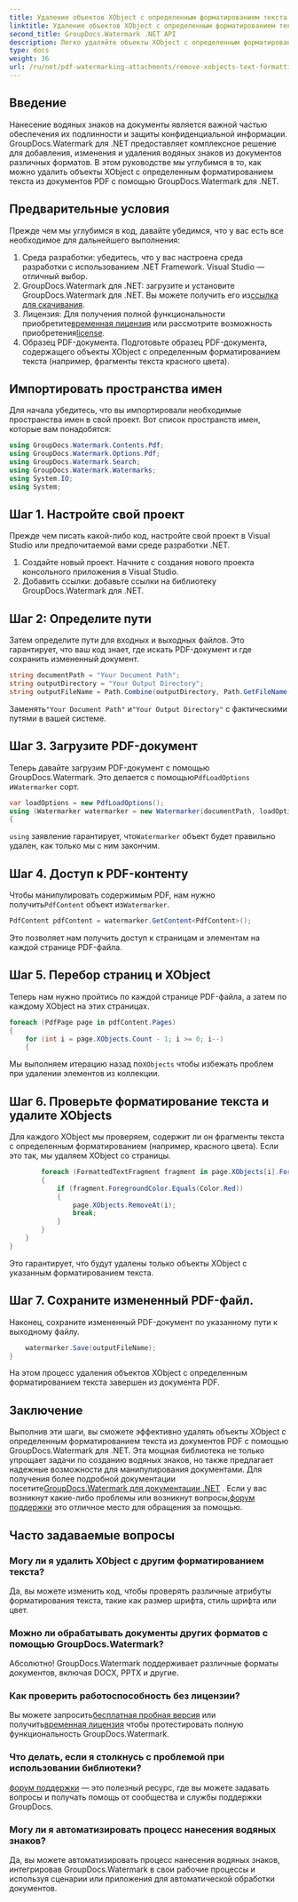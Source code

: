 ```yaml
---
title: Удаление объектов XObject с определенным форматированием текста в PDF
linktitle: Удаление объектов XObject с определенным форматированием текста в PDF
second_title: GroupDocs.Watermark .NET API
description: Легко удаляйте объекты XObject с определенным форматированием текста из PDF-файлов с помощью GroupDocs.Watermark для .NET. Следуйте нашему руководству для беспрепятственного манипулирования документами.
type: docs
weight: 36
url: /ru/net/pdf-watermarking-attachments/remove-xobjects-text-formatting-pdf/
---
```

## Введение
Нанесение водяных знаков на документы является важной частью обеспечения их подлинности и защиты конфиденциальной информации. GroupDocs.Watermark для .NET предоставляет комплексное решение для добавления, изменения и удаления водяных знаков из документов различных форматов. В этом руководстве мы углубимся в то, как можно удалить объекты XObject с определенным форматированием текста из документов PDF с помощью GroupDocs.Watermark для .NET.
## Предварительные условия
Прежде чем мы углубимся в код, давайте убедимся, что у вас есть все необходимое для дальнейшего выполнения:
1. Среда разработки: убедитесь, что у вас настроена среда разработки с использованием .NET Framework. Visual Studio — отличный выбор.
2.  GroupDocs.Watermark для .NET: загрузите и установите GroupDocs.Watermark для .NET. Вы можете получить его из[ссылка для скачивания](https://releases.groupdocs.com/Watermark/net/).
3.  Лицензия: Для получения полной функциональности приобретите[временная лицензия](https://purchase.groupdocs.com/temporary-лицензия/) или рассмотрите возможность приобретения[license](https://purchase.groupdocs.com/buy).
4. Образец PDF-документа. Подготовьте образец PDF-документа, содержащего объекты XObject с определенным форматированием текста (например, фрагменты текста красного цвета).

## Импортировать пространства имен
Для начала убедитесь, что вы импортировали необходимые пространства имен в свой проект. Вот список пространств имен, которые вам понадобятся:
```csharp
using GroupDocs.Watermark.Contents.Pdf;
using GroupDocs.Watermark.Options.Pdf;
using GroupDocs.Watermark.Search;
using GroupDocs.Watermark.Watermarks;
using System.IO;
using System;
```
## Шаг 1. Настройте свой проект
Прежде чем писать какой-либо код, настройте свой проект в Visual Studio или предпочитаемой вами среде разработки .NET.
1. Создайте новый проект. Начните с создания нового проекта консольного приложения в Visual Studio.
2. Добавить ссылки: добавьте ссылки на библиотеку GroupDocs.Watermark для .NET.
## Шаг 2: Определите пути
Затем определите пути для входных и выходных файлов. Это гарантирует, что ваш код знает, где искать PDF-документ и где сохранить измененный документ.
```csharp
string documentPath = "Your Document Path";
string outputDirectory = "Your Output Directory";
string outputFileName = Path.Combine(outputDirectory, Path.GetFileName(documentPath));
```
 Заменять`"Your Document Path"` и`"Your Output Directory"` с фактическими путями в вашей системе.
## Шаг 3. Загрузите PDF-документ
 Теперь давайте загрузим PDF-документ с помощью GroupDocs.Watermark. Это делается с помощью`PdfLoadOptions` и`Watermarker` сорт.
```csharp
var loadOptions = new PdfLoadOptions();
using (Watermarker watermarker = new Watermarker(documentPath, loadOptions))
{
```
`using` заявление гарантирует, что`Watermarker` объект будет правильно удален, как только мы с ним закончим.
## Шаг 4. Доступ к PDF-контенту
 Чтобы манипулировать содержимым PDF, нам нужно получить`PdfContent` объект из`Watermarker`.
```csharp
PdfContent pdfContent = watermarker.GetContent<PdfContent>();
```
Это позволяет нам получить доступ к страницам и элементам на каждой странице PDF-файла.
## Шаг 5. Перебор страниц и XObject
Теперь нам нужно пройтись по каждой странице PDF-файла, а затем по каждому XObject на этих страницах.
```csharp
foreach (PdfPage page in pdfContent.Pages)
{
    for (int i = page.XObjects.Count - 1; i >= 0; i--)
    {
```
 Мы выполняем итерацию назад по`XObjects` чтобы избежать проблем при удалении элементов из коллекции.
## Шаг 6. Проверьте форматирование текста и удалите XObjects
Для каждого XObject мы проверяем, содержит ли он фрагменты текста с определенным форматированием (например, красного цвета). Если это так, мы удаляем XObject со страницы.
```csharp
        foreach (FormattedTextFragment fragment in page.XObjects[i].FormattedTextFragments)
        {
            if (fragment.ForegroundColor.Equals(Color.Red))
            {
                page.XObjects.RemoveAt(i);
                break;
            }
        }
    }
}
```
Это гарантирует, что будут удалены только объекты XObject с указанным форматированием текста.
## Шаг 7. Сохраните измененный PDF-файл.
Наконец, сохраните измененный PDF-документ по указанному пути к выходному файлу.
```csharp
    watermarker.Save(outputFileName);
}
```
На этом процесс удаления объектов XObject с определенным форматированием текста завершен из документа PDF.

## Заключение
Выполнив эти шаги, вы сможете эффективно удалять объекты XObject с определенным форматированием текста из документов PDF с помощью GroupDocs.Watermark для .NET. Эта мощная библиотека не только упрощает задачи по созданию водяных знаков, но также предлагает надежные возможности для манипулирования документами. Для получения более подробной документации посетите[GroupDocs.Watermark для документации .NET](https://reference.groupdocs.com/Watermark/net/) . Если у вас возникнут какие-либо проблемы или возникнут вопросы,[форум поддержки](https://forum.groupdocs.com/c/watermark/19) это отличное место для обращения за помощью.
## Часто задаваемые вопросы
### Могу ли я удалить XObject с другим форматированием текста?
Да, вы можете изменить код, чтобы проверять различные атрибуты форматирования текста, такие как размер шрифта, стиль шрифта или цвет.
### Можно ли обрабатывать документы других форматов с помощью GroupDocs.Watermark?
Абсолютно! GroupDocs.Watermark поддерживает различные форматы документов, включая DOCX, PPTX и другие.
### Как проверить работоспособность без лицензии?
 Вы можете запросить[бесплатная пробная версия](https://releases.groupdocs.com/) или получить[временная лицензия](https://purchase.groupdocs.com/temporary-license/) чтобы протестировать полную функциональность GroupDocs.Watermark.
### Что делать, если я столкнусь с проблемой при использовании библиотеки?
[форум поддержки](https://forum.groupdocs.com/c/watermark/19) — это полезный ресурс, где вы можете задавать вопросы и получать помощь от сообщества и службы поддержки GroupDocs.
### Могу ли я автоматизировать процесс нанесения водяных знаков?
Да, вы можете автоматизировать процесс нанесения водяных знаков, интегрировав GroupDocs.Watermark в свои рабочие процессы и используя сценарии или приложения для автоматической обработки документов.